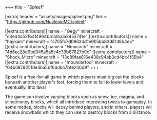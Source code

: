 +++
title = "Spleef"

[extra]
header = "assets/images/spleef.png"
link = "https://github.com/NucleoidMC/spleef"

[[extra.contributors]]
name = "Gegy"
minecraft = "c3ed4d52fb4f4964ba1b9cda2453741e"
[[extra.contributors]]
name = "haykam"
minecraft = "c705fc7d09624d1e905bb83d81d9b4ec"
[[extra.contributors]]
name = "Hmmarch"
minecraft = "4d6ee28d9bd345a5a5c4c39b87827b9c"
[[extra.contributors]]
name = "Shock_Micro"
minecraft = "13c89fae816e438c94ab3cd4bc4f55b4"
[[extra.contributors]]
name = "mounderfod"
minecraft = "04b087925f0e4ba5bf6ddba7bfe240d9"
+++

Spleef is a free-for-all game in which players must dig out the blocks beneath another player's feet, forcing them to fall to lower levels and, eventually, into lava!  

The game can involve varying blocks such as snow, ice, magma, and slime/honey blocks, which all introduce interesting twists to gameplay.
In some modes, blocks will decay behind players, and in others, players will receive snowballs which they can use to destroy blocks from a distance.
